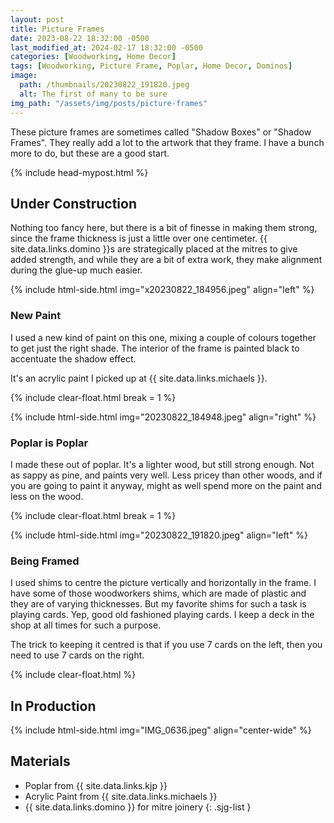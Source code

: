 ```yaml
---
layout: post
title: Picture Frames
date: 2023-08-22 18:32:00 -0500
last_modified_at: 2024-02-17 18:32:00 -0500
categories: [Woodworking, Home Decor]
tags: [Woodworking, Picture Frame, Poplar, Home Decor, Dominos]
image:
  path: /thumbnails/20230822_191820.jpeg
  alt: The first of many to be sure
img_path: "/assets/img/posts/picture-frames"
---
```


These picture frames are sometimes called "Shadow Boxes" or "Shadow Frames". They really add a lot to the artwork that they frame. I have a bunch more to do, but these are a good start.

{% include head-mypost.html %}

## Under Construction

Nothing too fancy here, but there is a bit of finesse in making them strong, since the frame thickness is just a little over one centimeter. {{ site.data.links.domino }}s are strategically placed at the mitres to give added strength, and while they are a bit of extra work, they make alignment during the glue-up much easier.

{% include html-side.html img="x20230822_184956.jpeg" align="left" %}

### New Paint

I used a new kind of paint on this one, mixing a couple of colours together to get just the right shade. The interior of the frame is painted black to accentuate the shadow effect.

It's an acrylic paint I picked up at {{ site.data.links.michaels }}.

{% include clear-float.html break = 1 %}

{% include html-side.html img="20230822_184948.jpeg" align="right" %}

### Poplar is Poplar

I made these out of poplar. It's a lighter wood, but still strong enough. Not as sappy as pine, and paints very well. Less pricey than other woods, and if you are going to paint it anyway, might as well spend more on the paint and less on the wood.

{% include clear-float.html break = 1 %}

{% include html-side.html img="20230822_191820.jpeg" align="left" %}

### Being Framed

I used shims to centre the picture vertically and horizontally in the frame. I have some of those woodworkers shims, which are made of plastic and they are of varying thicknesses. But my favorite shims for such a task is playing cards. Yep, good old fashioned playing cards. I keep a deck in the shop at all times for such a purpose. 

The trick to keeping it centred is that if you use 7 cards on the left, then you need to use 7 cards on the right.

{% include clear-float.html %}

## In Production

{% include html-side.html img="IMG_0636.jpeg" align="center-wide" %}

## Materials

- Poplar from {{ site.data.links.kjp }}
- Acrylic Paint from {{ site.data.links.michaels }}
- {{ site.data.links.domino }} for mitre joinery
{: .sjg-list }
